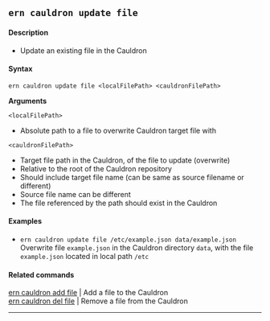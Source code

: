 ## `ern cauldron update file`

#### Description

* Update an existing file in the Cauldron

#### Syntax

`ern cauldron update file <localFilePath> <cauldronFilePath>`

**Arguments**

`<localFilePath>`

* Absolute path to a file to overwrite Cauldron target file with

`<cauldronFilePath>`

* Target file path in the Cauldron, of the file to update (overwrite)
* Relative to the root of the Cauldron repository
* Should include target file name (can be same as source filename or different)
* Source file name can be different 
* The file referenced by the path should exist in the Cauldron

#### Examples

- `ern cauldron update file /etc/example.json data/example.json`  
Overwrite file `example.json` in the Cauldron directory `data`, with the file `example.json` located in local path `/etc`

#### Related commands

[ern cauldron add file] | Add a file to the Cauldron   
[ern cauldron del file] | Remove a file from the Cauldron

___  
[ern cauldron add file]: ../add/file.md
[ern cauldron del file]: ../del/file.md
